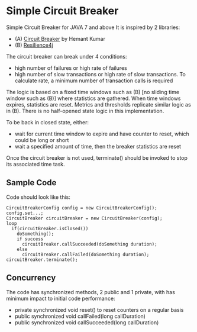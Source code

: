 # Simple Circuit Breaker

Simple Circuit Breaker for JAVA 7 and above
It is inspired by 2 libraries:
- (A) [Circuit Breaker](https://github.com/hemantksingh/circuit-breaker) by Hemant Kumar
- (B) [Resilience4j](https://resilience4j.readme.io/docs/circuitbreaker)

The circuit breaker can break under 4 conditions:
- high number of failures or high rate of failures
- high number of slow transactions or high rate of slow transactions. To calculate rate, a minimum number of transaction calls is required

The logic is based on a fixed time windows such as (B) [no sliding time window such as (B)]
where statistics are gathered. When time windows expires, statistics are reset.
Metrics and thresholds replicate similar logic as in (B).
There is no half-opened state logic in this implementation.

To be back in closed state, either:
- wait for current time window to expire and have counter to reset, which could be long or short
- wait a specified amount of time, then the breaker statistics are reset

Once the circuit breaker is not used, terminate() should be invoked to stop its associated time task.

## Sample Code
Code should look like this:

```
CircuitBreakerConfig config = new CircuitBreakerConfig();
config.set...;
CircuitBreaker circuitBreaker = new CircuitBreaker(config);
loop
  if(circuitBreaker.isClosed())
    doSomething();
    if success
      circuitBreaker.callSucceeded(doSomething duration);
    else
      circuitBreaker.callFailed(doSomething duration);
circuitBreaker.terminate();
```

## Concurrency
The code has synchronized methods, 2 public and 1 private, with has minimum impact to initial code performance:
  - private synchronized void reset() to reset counters on a regular basis
  - public synchronized void callFailed(long callDuration)
  - public synchronized void callSucceeded(long callDuration)
